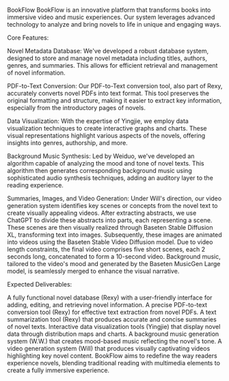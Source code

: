 BookFlow
BookFlow is an innovative platform that transforms books into immersive video and music experiences. Our system leverages advanced technology to analyze and bring novels to life in unique and engaging ways.

Core Features:

Novel Metadata Database: We've developed a robust database system, designed to store and manage novel metadata including titles, authors, genres, and summaries. This allows for efficient retrieval and management of novel information.

PDF-to-Text Conversion: Our PDF-to-Text conversion tool, also part of Rexy, accurately converts novel PDFs into text format. This tool preserves the original formatting and structure, making it easier to extract key information, especially from the introductory pages of novels.

Data Visualization: With the expertise of Yingjie, we employ data visualization techniques to create interactive graphs and charts. These visual representations highlight various aspects of the novels, offering insights into genres, authorship, and more.

Background Music Synthesis: Led by Weiduo, we've developed an algorithm capable of analyzing the mood and tone of novel texts. This algorithm then generates corresponding background music using sophisticated audio synthesis techniques, adding an auditory layer to the reading experience.

Summaries, Images, and Video Generation: Under Will's direction, our video generation system identifies key scenes or concepts from the novel text to create visually appealing videos. After extracting abstracts, we use ChatGPT to divide these abstracts into parts, each representing a scene. These scenes are then visually realized through Baseten Stable Diffusion XL, transforming text into images. Subsequently, these images are animated into videos using the Baseten Stable Video Diffusion model. Due to video length constraints, the final video comprises five short scenes, each 2 seconds long, concatenated to form a 10-second video. Background music, tailored to the video's mood and generated by the Baseten MusicGen Large model, is seamlessly merged to enhance the visual narrative.

Expected Deliverables:

A fully functional novel database (Rexy) with a user-friendly interface for adding, editing, and retrieving novel information.
A precise PDF-to-text conversion tool (Rexy) for effective text extraction from novel PDFs.
A text summarization tool (Rexy) that produces accurate and concise summaries of novel texts.
Interactive data visualization tools (Yingjie) that display novel data through distribution maps and charts.
A background music generation system (W.W.) that creates mood-based music reflecting the novel's tone.
A video generation system (Will) that produces visually captivating videos highlighting key novel content.
BookFlow aims to redefine the way readers experience novels, blending traditional reading with multimedia elements to create a fully immersive experience.



